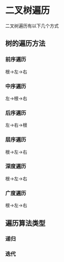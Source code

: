 # 二叉树遍历
二叉树遍历有以下几个方式
## 树的遍历方法
### 前序遍历
根->左->右
### 中序遍历
左->根->右
### 后序遍历
左->右->根
### 层序遍历
根->左->右
### 深度遍历
根->左->右
### 广度遍历
根->左->右

## 遍历算法类型
### 递归
### 迭代